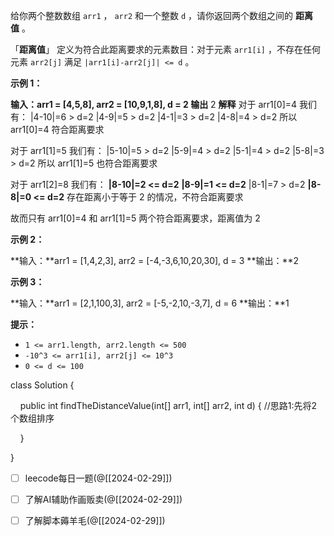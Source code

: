 给你两个整数数组 `arr1` ， `arr2` 和一个整数 `d` ，请你返回两个数组之间的 **距离值** 。

「**距离值**」 定义为符合此距离要求的元素数目：对于元素 `arr1[i]` ，不存在任何元素 `arr2[j]` 满足 `|arr1[i]-arr2[j]| <= d` 。

**示例 1：**

**输入：arr1 = [4,5,8], arr2 = [10,9,1,8], d = 2
输出**   2
**解释**
对于 arr1[0]=4 我们有：
|4-10|=6 > d=2 
|4-9|=5 > d=2 
|4-1|=3 > d=2 
|4-8|=4 > d=2 
所以 arr1[0]=4 符合距离要求

对于 arr1[1]=5 我们有：
|5-10|=5 > d=2 
|5-9|=4 > d=2 
|5-1|=4 > d=2 
|5-8|=3 > d=2
所以 arr1[1]=5 也符合距离要求

对于 arr1[2]=8 我们有：
**|8-10|=2 <= d=2**
**|8-9|=1 <= d=2**
|8-1|=7 > d=2
**|8-8|=0 <= d=2**
存在距离小于等于 2 的情况，不符合距离要求 

故而只有 arr1[0]=4 和 arr1[1]=5 两个符合距离要求，距离值为 2

**示例 2：**

**输入：**arr1 = [1,4,2,3], arr2 = [-4,-3,6,10,20,30], d = 3
**输出：**2

**示例 3：**

**输入：**arr1 = [2,1,100,3], arr2 = [-5,-2,10,-3,7], d = 6
**输出：**1

**提示：**

- `1 <= arr1.length, arr2.length <= 500`
- `-10^3 <= arr1[i], arr2[j] <= 10^3`
- `0 <= d <= 100`



class Solution {

    public int findTheDistanceValue(int[] arr1, int[] arr2, int d) {
   //思路1:先将2个数组排序
  

    }

}



- [ ] leecode每日一题(@[[2024-02-29]])
- [ ] 了解AI辅助作画贩卖(@[[2024-02-29]])
- [ ] 了解脚本薅羊毛(@[[2024-02-29]])


